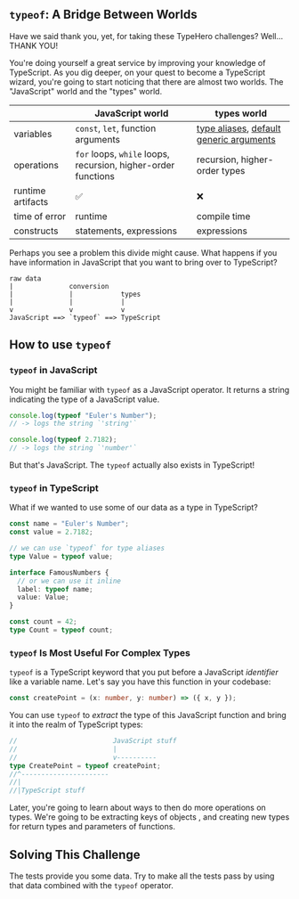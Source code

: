 ## `typeof`: A Bridge Between Worlds

Have we said thank you, yet, for taking these TypeHero challenges? Well... THANK YOU!

You're doing yourself a great service by improving your knowledge of TypeScript. As you dig deeper, on your quest to become a TypeScript wizard, you're going to start noticing that there are almost two worlds. The "JavaScript" world and the "types" world.

|                   | JavaScript world                                              | types world                                                                                                                                        |
| ----------------- | ------------------------------------------------------------- | -------------------------------------------------------------------------------------------------------------------------------------------------- |
| variables         | `const`, `let`, function arguments                            | [type aliases](https://boboweike.cn/challenge/type-aliases), [default generic arguments](https://boboweike.cn/challenge/default-generic-arguments) |
| operations        | `for` loops, `while` loops, recursion, higher-order functions | recursion, higher-order types                                                                                                                      |
| runtime artifacts | ✅                                                            | ❌                                                                                                                                                 |
| time of error     | runtime                                                       | compile time                                                                                                                                       |
| constructs        | statements, expressions                                       | expressions                                                                                                                                        |

Perhaps you see a problem this divide might cause. What happens if you have information in JavaScript that you want to bring over to TypeScript?

<!-- TODO: mermaid diagram https://github.blog/2022-02-14-include-diagrams-markdown-files-mermaid with a remark plugin in `markdown.tsx` -->

```text
raw data
|              conversion
|              |            types
|              |            |
v              v            v
JavaScript ==> `typeof` ==> TypeScript
```

## How to use `typeof`

### `typeof` in JavaScript

You might be familiar with `typeof` as a JavaScript operator. It returns a string indicating the type of a JavaScript value.

```ts
console.log(typeof "Euler's Number");
// -> logs the string `'string'`

console.log(typeof 2.7182);
// -> logs the string `'number'`
```

But that's JavaScript. The `typeof` actually also exists in TypeScript!

### `typeof` in TypeScript

What if we wanted to use some of our data as a type in TypeScript?

```ts
const name = "Euler's Number";
const value = 2.7182;

// we can use `typeof` for type aliases
type Value = typeof value;

interface FamousNumbers {
  // or we can use it inline
  label: typeof name;
  value: Value;
}
```

```ts
const count = 42;
type Count = typeof count;
```

### `typeof` Is Most Useful For Complex Types

`typeof` is a TypeScript keyword that you put before a JavaScript _identifier_ like a variable name. Let's say you have this function in your codebase:

```ts
const createPoint = (x: number, y: number) => ({ x, y });
```

You can use `typeof` to _extract_ the type of this JavaScript function and bring it into the realm of TypeScript types:

```ts
//                        JavaScript stuff
//                        |
//                        v----------
type CreatePoint = typeof createPoint;
//^----------------------
//|
//|TypeScript stuff
```

Later, you're going to learn about ways to then do more operations on types. We're going to be extracting keys of objects <!-- todo [keys of objects](https://boboweike.cn/challenge/object-keys)-->, and creating new types for return types <!-- todo [return types](https://boboweike.cn/challenge/return-types) --> and parameters <!-- todo [parameters](https://boboweike.cn/challenge/parameters) --> of functions.

## Solving This Challenge

The tests provide you some data. Try to make all the tests pass by using that data combined with the `typeof` operator.
